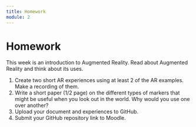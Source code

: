 ```yaml
---
title: Homework
module: 2
---
```


# Homework

This week is an introduction to Augmented Reality. Read about Augmented Reality and think about its uses.

1.	Create two short AR experiences using at least 2 of the AR examples.  Make a recording of them.
2.	Write a short paper (1/2 page) on the different types of markers that might be useful when you look out in the world.  Why would you use one over another?
3.	Upload your document and experiences to GitHub.
4.	Submit your GitHub repository link to Moodle.


